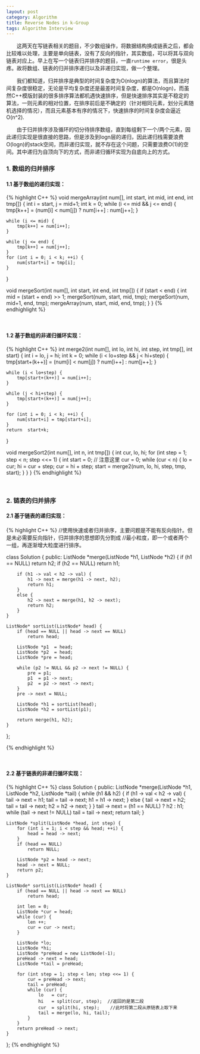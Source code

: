 ```yaml
---
layout: post
category: Algorithm
title: Reverse Nodes in k-Group 
tags: Algorithm Interview
---
```



&emsp;&emsp;这两天在写链表相关的题目，不少数组操作，将数据结构换成链表之后，都会比较难以处理，主要是单向链表，没有了反向的指针，其实数组，可以将其与双向链表对应上。早上在写一个链表归并排序的题目，一直`runtime error`，很是头疼。故将数组、链表的归并排序递归以及非递归实现，做一个整理。

<!--more-->

&emsp;&emsp;我们都知道，归并排序是典型的时间复杂度为O(nlogn)的算法，而且算法时间复杂度很稳定，无论是平均复杂度还是最差时间复杂度，都是O(nlogn)，而虽然C++模版封装的很多排序算法都机遇快速排序，但是快速排序其实是不稳定的算法，一则元素的相对位置，在排序前后是不确定的（针对相同元素，划分元素随机选择的情况），而且元素基本有序的情况下，快速排序的时间复杂度会逼近O(n^2).

&emsp;&emsp;由于归并排序涉及循环的切分待排序数组，直到每组剩下一个/两个元素，因此递归实现是很直接的思路，但是涉及到logn层的递归，因此递归栈需要浪费O(logn)的stack空间，而非递归实现，就不存在这个问题，只需要浪费O(1)的空间。其中递归为自顶向下的方式，而非递归循环实现为自底向上的方式。
 
### 1. 数组的归并排序 
 
#### 1.1 基于数组的递归实现：

{% highlight C++ %}
void mergeArray(int num[], int start, int mid, int end, int tmp[]) {
    int i = start, j = mid+1;
    int k = 0;
    while (i <= mid && j <= end) {
        tmp[k++] = (num[i] < num[j]) ? num[i++] : num[j++];
    }
    
    while (i <= mid) {
        tmp[k++] = num[i++];
    }
    
    while (j <= end) {
        tmp[k++] = num[j++];
    }
    for (int i = 0; i < k; ++i) {
        num[start+i] = tmp[i];
    }
}

void mergeSort(int num[], int start, int end, int tmp[]) {
    if (start < end) {
        int mid = (start + end) >> 1;
        mergeSort(num, start, mid, tmp);
        mergeSort(num, mid+1, end, tmp);
        mergeArray(num, start, mid, end, tmp);
    }
}
{% endhighlight %}

<br />

#### 1.2 基于数组的非递归循环实现：

{% highlight C++ %}
int merge2(int num[], int lo, int hi, int step, int tmp[], int start)
{
    int i = lo, j = hi;
    int k = 0;
    while (i < lo+step && j < hi+step) {
        tmp[start+(k++)] = (num[i] < num[j]) ? num[i++] : num[j++];
    }
    
    while (i < lo+step) {
        tmp[start+(k++)] = num[i++];
    }
    
    while (j < hi+step) {
        tmp[start+(k++)] = num[j++];
    }
    
    for (int i = 0; i < k; ++i) {
        num[start+i] = tmp[start+i];
    }
    return  start+k;
}

void mergeSort2(int num[], int n, int tmp[]) {
    int cur, lo, hi;
    for (int step = 1; step < n; step <<= 1) {
        int start = 0;   //  注意这里
        cur = 0;
        while (cur < n) {
            lo = cur;
            hi = cur + step;
            cur = hi + step;
            start = merge2(num, lo, hi, step, tmp, start);
        }
    }
}
{% endhighlight %}

<br />

### 2. 链表的归并排序 

#### 2.1 基于链表的递归实现：

{% highlight C++ %}
//使用快速或者归并排序，主要问题是不能有反向指针。但是未必需要反向指针，归并排序的思想即先分割成
 //最小粒度，即一个或者两个一组，再逐渐增大粒度进行排序。
 
class Solution {
public:
    ListNode *merge(ListNode *h1, ListNode *h2) {
        if (h1 == NULL)
            return h2;
        if (h2 == NULL)
            return h1;
            
        if (h1 -> val < h2 -> val) {
            h1 -> next = merge(h1 -> next, h2);
            return h1;   
        }
        else { 
            h2 -> next = merge(h1, h2 -> next);
            return h2;
        }
    }

    ListNode* sortList(ListNode* head) {
        if (head == NULL || head -> next == NULL)
            return head;
            
        ListNode *p1  = head;
        ListNode *p2  = head;
        ListNode *pre = head;
        
        while (p2 != NULL && p2 -> next != NULL) {
            pre = p1;
            p1  = p1 -> next;
            p2  = p2 -> next -> next;
        }
        pre -> next = NULL;
        
        ListNode *h1 = sortList(head);
        ListNode *h2 = sortList(p1);
        
        return merge(h1, h2);
    }
};

{% endhighlight %}

<br />

#### 2.2 基于链表的非递归循环实现：

{% highlight C++ %}
class Solution {
public:
    ListNode *merge(ListNode *h1, ListNode *h2, ListNode *tail) {
        while (h1 && h2) {
            if (h1 -> val < h2 -> val) {
                tail -> next = h1;
                tail = tail -> next;
                h1 = h1 -> next;
            }
            else {
                tail -> next = h2;
                tail = tail -> next;
                h2 = h2 -> next;
            }
        }
        tail -> next = (h1 == NULL) ? h2 : h1;
        while (tail -> next != NULL)
            tail = tail -> next;
        return tail;
    }
    
    ListNode *split(ListNode *head, int step) {
        for (int i = 1; i < step && head; ++i) {
            head = head -> next;
        }
        if (head == NULL)
            return NULL;
            
        ListNode *p2 = head -> next;
        head -> next = NULL;
        return p2;
    }

    ListNode* sortList(ListNode* head) {
        if (head == NULL || head -> next == NULL)
            return head;
         
        int len = 0;
        ListNode *cur = head;
        while (cur) {
            len ++;
            cur = cur -> next;
        }
        
        ListNode *lo;
        ListNode *hi;
        ListNode *preHead = new ListNode(-1);
        preHead -> next = head;
        ListNode *tail = preHead;
        
        for (int step = 1; step < len; step <<= 1) {
            cur = preHead -> next;
            tail = preHead;
            while (cur) {
                lo   = cur;
                hi   = split(cur, step);  //返回的是第二段
                cur  = split(hi, step);    //此时将第二段从原链表上取下来
                tail = merge(lo, hi, tail);
            }    
        }
        return preHead -> next;
    }
};
{% endhighlight %}

